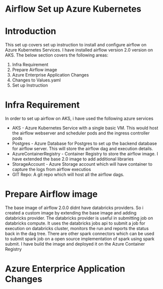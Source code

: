 # Airflow Set up Azure Kubernetes
# Introduction
  This set up covers set up instruction to install and configure airflow on Azure Kubernetes Services. I have installed airflow version 2.0 version on AKS.
  The below section covers the following areas:
  1. Infra Requirement
  2. Prepare Airflow image
  3. Azure Enterprise Application Changes
  4. Changes to Values.yaml
  5. Set up Instruction

# Infra Requirement
  In order to set up airflow on AKS, i have used the following azure services
   - AKS - Azure Kubernetes Service with a single basic VM. This would host the airflow webserver and scheduler pods and the ingress controller pods
   - Postgres - Azure Database for Postgres to set up the backend database for airflow server. This will store the airflow dag and execution details.
   - AzureContainerRegistry - Container Registry to store the airflow image. I have extended the base 2.0 image to add additional libraries
   - StorageAccount - Azure Storage account which will have container to capture the logs from airflow executios
   - GIT Repo: A git repo which will host all the airflow dags.
 
 # Prepare Airflow image
  The base image of airflow 2.0.0 didnt have databricks providers. So i created a custom image by extending the base image and adding databricks provider. The databricks provider is useful in submitting job on databricks compute. It uses the databricks jobs api to submit a job for execution on databricks cluster, monitors the run and reports the status back in the dag tree. There are other spark connectors which can be used to submit spark job on a open source implementation of spark using spark submit. I have build the image and deployed it on the Azure Container Registry
  
 # Azure Enterprice Application Changes
 
